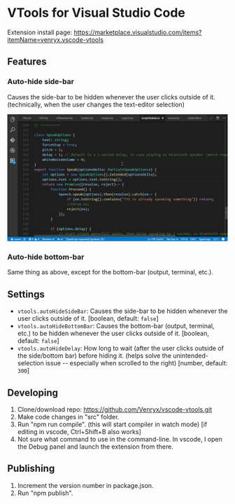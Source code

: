 # VTools for Visual Studio Code

Extension install page: <https://marketplace.visualstudio.com/items?itemName=venryx.vscode-vtools>

## Features

### Auto-hide side-bar
Causes the side-bar to be hidden whenever the user clicks outside of it. (technically, when the user changes the text-editor selection)

![Auto-hide side-bar](Images/Features/AutoHideSideBar.gif)

### Auto-hide bottom-bar
Same thing as above, except for the bottom-bar (output, terminal, etc.).

## Settings

* `vtools.autoHideSideBar`: Causes the side-bar to be hidden whenever the user clicks outside of it. [boolean, default: `false`]
* `vtools.autoHideBottomBar`: Causes the bottom-bar (output, terminal, etc.) to be hidden whenever the user clicks outside of it. [boolean, default: `false`]
* `vtools.autoHideDelay`: How long to wait (after the user clicks outside of the side/bottom bar) before hiding it. (helps solve the unintended-selection issue -- especially when scrolled to the right) [number, default: `300`]

## Developing

1) Clone/download repo: https://github.com/Venryx/vscode-vtools.git
2) Make code changes in "src" folder.
3) Run "npm run compile". (this will start compiler in watch mode) [if editing in vscode, Ctrl+Shift+B also works]
4) Not sure what command to use in the command-line. In vscode, I open the Debug panel and launch the extension from there.

## Publishing

1) Increment the version number in package.json.
2) Run "npm publish".